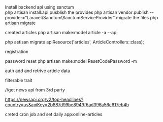 Install backend api using sanctum<br>
php artisan install:api
pusblish the provides
php artisan vendor:publish --provider="Laravel\Sanctum\SanctumServiceProvider"
migrate the files
php artisan migrate



created articles 
php artisan make:model article -a --api

php astisan migrate
apiResource('articles', ArticleControllers::class);

registration

password reset
 php artisan make:model ResetCodePassword -m

auth add and retrive article data

filterable trait

//get news api from 3rd party

https://newsapi.org/v2/top-headlines?country=us&apiKey=2b887d99be8949f6ad396a56c617eb4b

creted cron job and set daily 
app:online-articles
